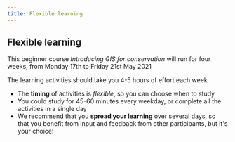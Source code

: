 ```yaml
---
title: Flexible learning
---
```


## Flexible learning

This beginner course *Introducing GIS for conservation* will run for four weeks, from Monday 17th to Friday 21st May 2021

The learning activities should take you 4-5 hours of effort each week

- The **timing** of activities is *flexible*, so you can choose when to study
- You could study for 45-60 minutes every weekday, or complete all the activities in a single day
- We recommend that you **spread your learning** over several days, so that you benefit from input and feedback from other participants, but it's your choice!

